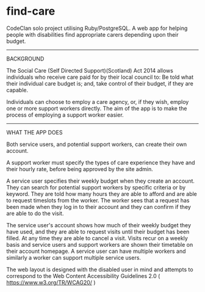 # find-care
CodeClan solo project utilising Ruby/PostgreSQL. A web app for helping people with disabilities find appropriate carers depending upon their budget. 

-------------------------------------------------------------------------------------------------------------------------

BACKGROUND

The Social Care (Self Directed Support)(Scotland) Act 2014 allows individuals who receive care paid for by their local council
to: Be told what their individual care budget is; and, take control of their budget, if they are capable. 

Individuals can choose to employ a care agency, or, if they wish, employ one or more support workers directly. The aim of the app is to make the process of employing a support worker easier.

------------------------------------------------------------------------------------------------------------------------

WHAT THE APP DOES

Both service users, and potential support workers, can create their own account. 

A support worker must specify the types of care experience they have and their hourly rate, before being approved by the site admin.

A service user specifies their weekly budget when they create an account. They can search for potential support workers by specific criteria or by keyword. They are told how many hours they are able to afford and are able to request timeslots from the worker. The worker sees that a request has been made when they log in to their account and they can confirm if they are able to do the visit. 

The service user's account shows how much of their weekly budget they have used, and they are able to request visits until their budget has been filled. At any time they are able to cancel a visit. Visits recur on a weekly basis and service users and support workers are shown their timetable on their account homepage. A service user can have multiple workers and similarly a worker can support multiple service users.

The web layout is designed with the disabled user in mind and attempts to correspond to the Web Content Accessibility Guidelines 2.0 ( https://www.w3.org/TR/WCAG20/ )
